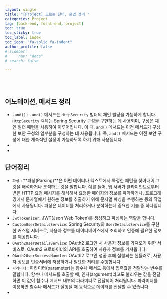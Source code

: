 ```yaml
---
layout: single
title: "[Project] 모르는 단어, 문법 정리 "
categories: Project
tag: [back-end, fornt-end, project]
toc: true
toc_sticky: true
toc_label: index
toc_icon: "fa-solid fa-indent"
author_profile: false
# sidebar:
#     nav: "docs"
# search: false

---
```




<br/>

<br/>



## 어노테이션, 메서드 정리

- `.and()` : `.and()` 메서드는 `HttpSecurity` 빌더의 체인 빌딩을 가능하게 합니다. `HttpSecurity` 객체는 Spring Security 구성을 구현하는 데 사용되며, 구성은 체인 빌더 패턴을 사용하여 이루어집니다. 이 때, `and()` 메서드는 이전 메서드가 구성한 보안 구성의 일부분을 구성하는 데 사용됩니다. 즉, `and()` 메서드는 이전 보안 구성에 대한 계속적인 설정이 가능하도록 하기 위해 사용됩니다.
- 
- 









## 단어정리

- `파싱` : **파싱(Parsing)**은 어떤 데이터나 텍스트에서 특정한 패턴을 찾아내어 그것을 해석하거나 분석하는 것을 말합니다. 예를 들어, 웹 서버가 클라이언트로부터 받은 HTTP 요청 메시지를 해석해서 요청한 페이지의 정보를 파악하거나, 프로그래밍에서 문자열에서 원하는 정보를 추출하기 위해 문자열 파싱을 수행하는 등의 작업에서 사용됩니다. 파싱은 데이터를 처리하거나 분석하는데 중요한 기술 중 하나입니다.   
- `JwtTokenizer`: JWT(Json Web Token)를 생성하고 파싱하는 역할을 합니다.   
- `CustomUserDetailsService`: Spring Security의 `UserDetailsService`를 구현한 커스텀 서비스로, 사용자 정보를 데이터베이스에서 조회하고 인증에 필요한 정보를 제공합니다.   
- `OAuth2UserDetailsService`: OAuth2 로그인 시 사용자 정보를 가져오기 위한 서비스로, OAuth2 프로바이더의 API를 호출하여 사용자 정보를 가져옵니다.   
- `OAuth2UserSuccessHandler`: OAuth2 로그인 성공 후에 실행되는 핸들러로, 사용자 정보를 인증서버에 저장하거나 필요한 처리를 수행합니다.   
- `파라미터` : 파라미터(parameter)는 함수나 메서드 등에서 입력값을 전달받는 변수를 말합니다. 함수나 메서드를 호출할 때, 인자(argument)라고도 불리우는 값을 전달하면 이 값이 함수나 메서드 내부의 파라미터로 전달되어 처리됩니다. 파라미터를 이용하면 함수나 메서드가 실행될 때 동적으로 데이터를 전달할 수 있습니다.   
- 

















